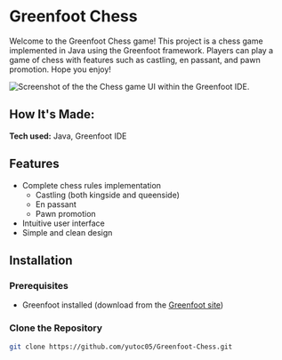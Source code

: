 # Greenfoot Chess
Welcome to the Greenfoot Chess game! This project is a chess game implemented in Java using the Greenfoot framework. Players can play a game of chess with features such as castling, en passant, and pawn promotion. Hope you enjoy!

![Screenshot of the the Chess game UI within the Greenfoot IDE.](https://github.com/yutoc05/Greenfoot-Chess/assets/70075066/ca65609a-bb94-4a9c-9687-b3ca395f3ec2)


## How It's Made:

**Tech used:** Java, Greenfoot IDE

## Features

- Complete chess rules implementation
  - Castling (both kingside and queenside)
  - En passant
  - Pawn promotion
- Intuitive user interface
- Simple and clean design

## Installation

### Prerequisites

- Greenfoot installed (download from the [Greenfoot site](https://www.greenfoot.org/download))

### Clone the Repository

```sh
git clone https://github.com/yutoc05/Greenfoot-Chess.git
